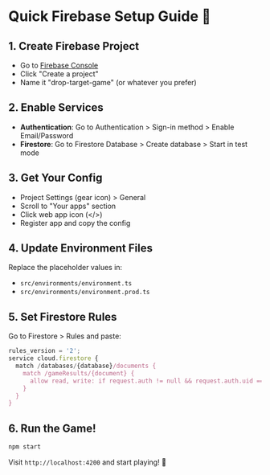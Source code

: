 # Quick Firebase Setup Guide 🚀

## 1. Create Firebase Project

- Go to [Firebase Console](https://console.firebase.google.com/)
- Click "Create a project"
- Name it "drop-target-game" (or whatever you prefer)

## 2. Enable Services

- **Authentication**: Go to Authentication > Sign-in method > Enable Email/Password
- **Firestore**: Go to Firestore Database > Create database > Start in test mode

## 3. Get Your Config

- Project Settings (gear icon) > General
- Scroll to "Your apps" section
- Click web app icon (</>)
- Register app and copy the config

## 4. Update Environment Files

Replace the placeholder values in:

- `src/environments/environment.ts`
- `src/environments/environment.prod.ts`

## 5. Set Firestore Rules

Go to Firestore > Rules and paste:

```javascript
rules_version = '2';
service cloud.firestore {
  match /databases/{database}/documents {
    match /gameResults/{document} {
      allow read, write: if request.auth != null && request.auth.uid == resource.data.userId;
    }
  }
}
```

## 6. Run the Game!

```bash
npm start
```

Visit `http://localhost:4200` and start playing! 🎯
